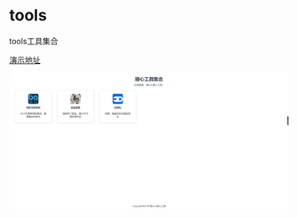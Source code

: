 # tools
tools工具集合

<a target='_blank' href='http://sxitw.cn/#/tools'>演示地址</a>


<img src='https://raw.githubusercontent.com/itliuwk/tools/master/src/assets/home.png' />
